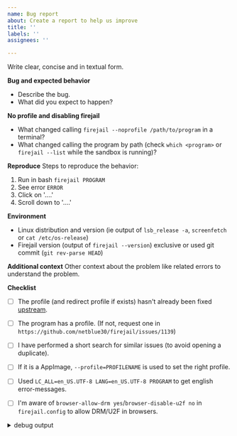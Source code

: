 ```yaml
---
name: Bug report
about: Create a report to help us improve
title: ''
labels: ''
assignees: ''

---
```

Write clear, concise and in textual form.

**Bug and expected behavior**
- Describe the bug.
- What did you expect to happen?

**No profile and disabling firejail**
- What changed calling `firejail --noprofile /path/to/program` in a terminal?
- What changed calling the program by path (check `which <program>` or `firejail --list` while the sandbox is running)?

**Reproduce**
Steps to reproduce the behavior:
1. Run in bash `firejail PROGRAM`
2. See error `ERROR`
3. Click on '....'
4. Scroll down to '....'

**Environment**
 - Linux distribution and version (ie output of `lsb_release -a`, `screenfetch` or `cat /etc/os-release`)
 - Firejail version (output of `firejail --version`) exclusive or used git commit (`git rev-parse HEAD`)

**Additional context**
Other context about the problem like related errors to understand the problem.

**Checklist**
 - [ ] The profile (and redirect profile if exists) hasn't already been fixed [upstream](https://github.com/netblue30/firejail/tree/master/etc).
 - [ ] The program has a profile. (If not, request one in `https://github.com/netblue30/firejail/issues/1139`)
 - [ ] I have performed a short search for similar issues (to avoid opening a duplicate).
 - [ ] If it is a AppImage, `--profile=PROFILENAME` is used to set the right profile.
 - [ ] Used `LC_ALL=en_US.UTF-8 LANG=en_US.UTF-8 PROGRAM` to get english error-messages.
 - [ ] I'm aware of `browser-allow-drm yes`/`browser-disable-u2f no` in `firejail.config` to allow DRM/U2F in browsers.


<details><summary> debug output </summary>

```
OUTPUT OF `firejail --debug PROGRAM`
```

</details>
